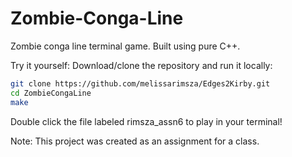 # Zombie-Conga-Line
Zombie conga line terminal game. Built using pure C++.


Try it yourself: Download/clone the repository and run it locally:
```bash
git clone https://github.com/melissarimsza/Edges2Kirby.git
cd ZombieCongaLine
make
```
Double click the file labeled rimsza_assn6 to play in your terminal!

Note: This project was created as an assignment for a class.
